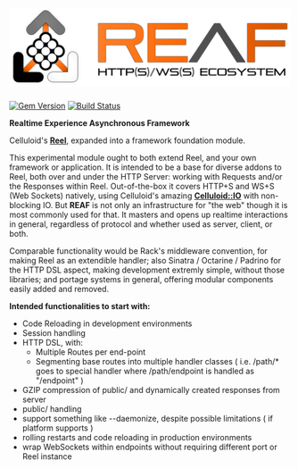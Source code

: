 ![REAF](https://github.com/penultimatix/reaf/raw/master/logo-028.2Kj2.png)
====

[![Gem Version](https://badge.fury.io/rb/reef.png)](http://rubygems.org/gems/reef)
[![Build Status](https://secure.travis-ci.org/penultimatix/reef.png?branch=master)](http://travis-ci.org/penultimatix/reef)

**Realtime Experience Asynchronous Framework**

Celluloid's **[Reel](http://github.com/celluloid/reel)**, expanded into a framework foundation module.

This experimental module ought to both extend Reel, and your own framework or application. It is intended to be a base
for diverse addons to Reel, both over and under the HTTP Server: working with Requests and/or the Responses within Reel.
Out-of-the-box it covers HTTP+S and WS+S (Web Sockets) natively, using Celluloid's amazing **[Celluloid::IO](http://github.com/celluloid/celluloid-io)** with non-blocking IO. But **REAF** is not only an infrastructure for "the web" though it is most commonly used for that. It masters and opens up realtime interactions in general, regardless of protocol and whether used as server, client, or both.

Comparable functionality would be Rack's middleware convention, for making Reel as an extendible handler; also Sinatra / Octarine / Padrino for the HTTP DSL aspect, making development extremly simple, without those libraries; and portage systems in general, offering modular components easily added and removed.

**Intended functionalities to start with:**

* Code Reloading in development environments
* Session handling
* HTTP DSL, with:
  * Multiple Routes per end-point
  * Segmenting base routes into multiple handler classes
  ( i.e. /path/* goes to special handler where /path/endpoint is handled as "/endpoint" )
* GZIP compression of public/ and dynamically created responses from server
* public/ handling
* support something like --daemonize, despite possible limitations ( if platform supports )
* rolling restarts and code reloading in production environments
* wrap WebSockets within endpoints without requiring different port or Reel instance
